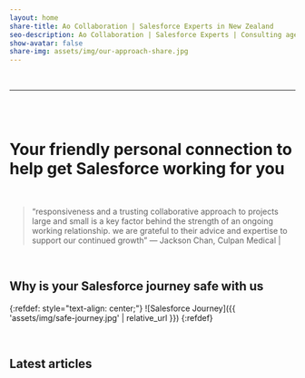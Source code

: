 ```yaml
---
layout: home
share-title: Ao Collaboration | Salesforce Experts in New Zealand
seo-description: Ao Collaboration | Salesforce Experts | Consulting agency based in Auckland New Zealand
show-avatar: false
share-img: assets/img/our-approach-share.jpg
---
```


<br/>

***

<br/>
<br/>

# Your friendly personal connection to help get Salesforce working for you

<br/>


> “responsiveness and a trusting collaborative approach to projects large and small is a key factor behind the strength of an ongoing working relationship. we are grateful to their advice and expertise to support our continued growth” — Jackson Chan, Culpan Medical |

<br/>

## Why is your Salesforce journey safe with us

{:refdef: style="text-align: center;"}
![Salesforce Journey]({{ 'assets/img/safe-journey.jpg' | relative_url }})
{:refdef}


<br/>

## Latest articles
